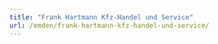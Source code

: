 ```yaml
---
title: "Frank Hartmann Kfz-Handel und Service"
url: /emden/frank-hartmann-kfz-handel-und-service/
---
```

